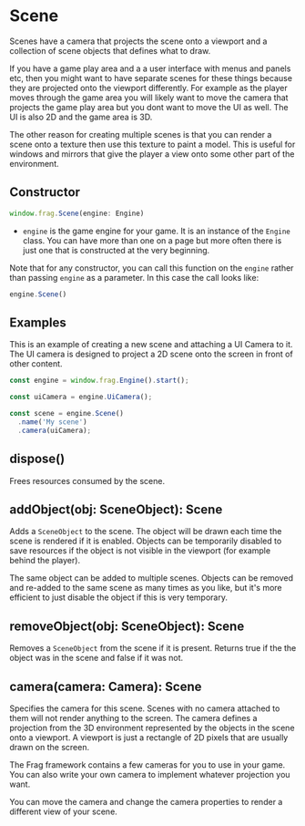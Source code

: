 # Scene
Scenes have a camera that projects the scene onto a viewport and a
collection of scene objects that defines what to draw.

If you have a game play area and a a user interface with menus and
panels etc, then you might want to have separate scenes for these
things because they are projected onto the viewport differently. For
example as the player moves through the game area you will likely
want to move the camera that projects the game play area but you dont
want to move the UI as well. The UI is also 2D and the game area is
3D.

The other reason for creating multiple scenes is that you can render
a scene onto a texture then use this texture to paint a model. This
is useful for windows and mirrors that give the player a view onto
some other part of the environment.

## Constructor
```javascript
window.frag.Scene(engine: Engine)
```

* `engine` is the game engine for your game. It is an instance of the `Engine` class. You can 
  have more than one on a page but more often there is just one that is constructed at the 
  very beginning.

Note that for any constructor, you can call this function on the `engine` rather than passing
`engine` as a parameter. In this case the call looks like:

```javascript
engine.Scene()
```

## Examples
This is an example of creating a new scene and attaching a UI Camera
to it. The UI camera is designed to project a 2D scene onto the screen
in front of other content.

```javascript
const engine = window.frag.Engine().start();

const uiCamera = engine.UiCamera();

const scene = engine.Scene()
  .name('My scene')
  .camera(uiCamera);
```

## dispose()
Frees resources consumed by the scene.

## addObject(obj: SceneObject): Scene
Adds a `SceneObject` to the scene. The object will be drawn each time the scene
is rendered if it is enabled. Objects can be temporarily disabled to save resources
if the object is not visible in the viewport (for example behind the player).

The same object can be added to multiple scenes. Objects can be removed and re-added
to the same scene as many times as you like, but it's more efficient to just disable
the object if this is very temporary.

## removeObject(obj: SceneObject): Scene
Removes a `SceneObject` from the scene if it is present. Returns true if the the
object was in the scene and false if it was not.

## camera(camera: Camera): Scene
Specifies the camera for this scene. Scenes with no camera attached to them will not
render anything to the screen. The camera defines a projection from the 3D environment
represented by the objects in the scene onto a viewport. A viewport is just a rectangle
of 2D pixels that are usually drawn on the screen.

The Frag framework contains a few cameras for you to use in your game. You can also write
your own camera to implement whatever projection you want.

You can move the camera and change the camera properties to render a different view of
your scene.